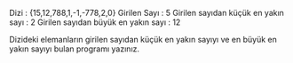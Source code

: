 Dizi : {15,12,788,1,-1,-778,2,0}
Girilen Sayı : 5
Girilen sayıdan küçük en yakın sayı : 2
Girilen sayıdan büyük en yakın sayı : 12


Dizideki elemanların girilen sayıdan küçük en yakın sayıyı ve en büyük en yakın sayıyı bulan programı yazınız.